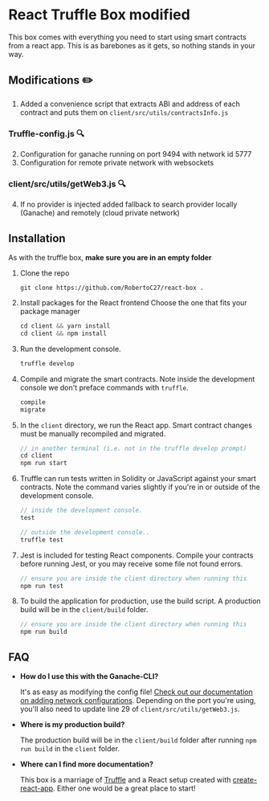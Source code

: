 


# React Truffle Box modified 

This box comes with everything you need to start using smart contracts from a react app. This is as barebones as it gets, so nothing stands in your way.
## Modifications ✏️
1. Added a convenience script that extracts ABI and address of each contract and puts them on `client/src/utils/contractsInfo.js`
### Truffle-config.js 🔍
2. Configuration for ganache running on port 9494 with network id 5777
3. Configuration for remote private network with websockets

### client/src/utils/getWeb3.js 🔍
4. If no provider is injected added fallback to search provider locally (Ganache) and remotely (cloud private network)
## Installation

As with the truffle box, **make sure you are in an empty folder**
1. Clone the repo
   ```
   git clone https://github.com/RobertoC27/react-box .
   ```
2. Install packages for the React frontend
    Choose the one that fits your package manager
   ```javascript
   cd client && yarn install
   cd client && npm install
   ```


3. Run the development console.
    ```javascript
    truffle develop
    ```

4. Compile and migrate the smart contracts. Note inside the development console we don't preface commands with `truffle`.
    ```javascript
    compile
    migrate
    ```

5. In the `client` directory, we run the React app. Smart contract changes must be manually recompiled and migrated.
    ```javascript
    // in another terminal (i.e. not in the truffle develop prompt)
    cd client
    npm run start
    ```

6. Truffle can run tests written in Solidity or JavaScript against your smart contracts. Note the command varies slightly if you're in or outside of the development console.
    ```javascript
    // inside the development console.
    test

    // outside the development console..
    truffle test
    ```

7. Jest is included for testing React components. Compile your contracts before running Jest, or you may receive some file not found errors.
    ```javascript
    // ensure you are inside the client directory when running this
    npm run test
    ```

8. To build the application for production, use the build script. A production build will be in the `client/build` folder.
    ```javascript
    // ensure you are inside the client directory when running this
    npm run build
    ```

## FAQ

* __How do I use this with the Ganache-CLI?__

    It's as easy as modifying the config file! [Check out our documentation on adding network configurations](http://truffleframework.com/docs/advanced/configuration#networks). Depending on the port you're using, you'll also need to update line 29 of `client/src/utils/getWeb3.js`.

* __Where is my production build?__

    The production build will be in the `client/build` folder after running `npm run build` in the `client` folder.

* __Where can I find more documentation?__

    This box is a marriage of [Truffle](http://truffleframework.com/) and a React setup created with [create-react-app](https://github.com/facebookincubator/create-react-app/blob/master/packages/react-scripts/template/README.md). Either one would be a great place to start!
